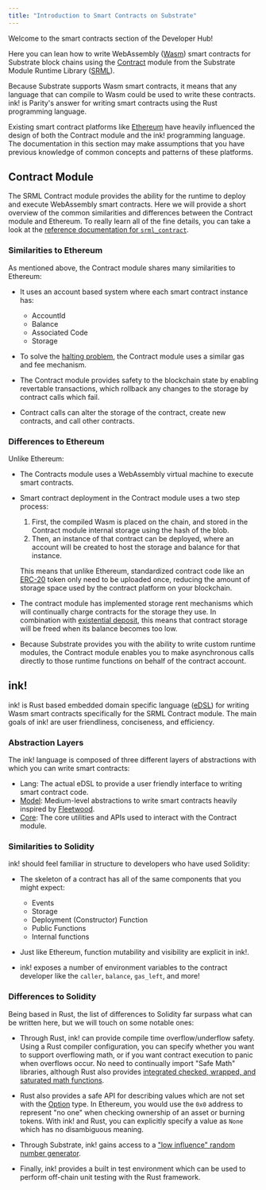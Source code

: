 ```yaml
---
title: "Introduction to Smart Contracts on Substrate"
---
```


Welcome to the smart contracts section of the Developer Hub!

Here you can lean how to write WebAssembly ([Wasm](overview/glossary.md#webassembly-wasm)) smart contracts for Substrate block chains using the [Contract](https://github.com/paritytech/substrate/tree/master/srml/contract) module from the Substrate Module Runtime Library ([SRML](https://substrate.dev/docs/en/overview/glossary#srml-substrate-runtime-module-library)).

Because Substrate supports Wasm smart contracts, it means that any language that can compile to Wasm could be used to write these contracts. ink! is Parity's answer for writing smart contracts using the Rust programming language.

Existing smart contract platforms like [Ethereum](https://www.ethereum.org/) have heavily influenced the design of both the Contract module and the ink! programming language. The documentation in this section may make assumptions that you have previous knowledge of common concepts and patterns of these platforms.

## Contract Module

The SRML Contract module provides the ability for the runtime to deploy and execute WebAssembly smart contracts. Here we will provide a short overview of the common similarities and differences between the Contract module and Ethereum. To really learn all of the fine details, you can take a look at the [reference documentation for `srml_contract`](https://crates.parity.io/srml_contract/index.html).

### Similarities to Ethereum

As mentioned above, the Contract module shares many similarities to Ethereum:

* It uses an account based system where each smart contract instance has:

    * AccountId
    * Balance
    * Associated Code
    * Storage

* To solve the [halting problem](https://en.wikipedia.org/wiki/Halting_problem), the Contract module uses a similar gas and fee mechanism.

* The Contract module provides safety to the blockchain state by enabling revertable transactions, which rollback any changes to the storage by contract calls which fail.

* Contract calls can alter the storage of the contract, create new contracts, and call other contracts.

### Differences to Ethereum

Unlike Ethereum:

* The Contracts module uses a WebAssembly virtual machine to execute smart contracts.

* Smart contract deployment in the Contract module uses a two step process:

    1. First, the compiled Wasm is placed on the chain, and stored in the Contract module internal storage using the hash of the blob.
    2. Then, an instance of that contract can be deployed, where an account will be created to host the storage and balance for that instance.

    This means that unlike Ethereum, standardized contract code like an [ERC-20](https://en.wikipedia.org/wiki/ERC-20) token only need to be uploaded once, reducing the amount of storage space used by the contract platform on your blockchain.

* The contract module has implemented storage rent mechanisms which will continually charge contracts for the storage they use. In combination with [existential deposit](overview/glossary.md#existential-deposit), this means that contract storage will be freed when its balance becomes too low.

* Because Substrate provides you with the ability to write custom runtime modules, the Contract module enables you to make asynchronous calls directly to those runtime functions on behalf of the contract account.

## ink!

ink! is Rust based embedded domain specific language ([eDSL](https://wiki.haskell.org/Embedded_domain_specific_language)) for writing Wasm smart contracts specifically for the SRML Contract module. The main goals of ink! are user friendliness, conciseness, and efficiency.

### Abstraction Layers

The ink! language is composed of three different layers of abstractions with which you can write smart contracts:

* Lang: The actual eDSL to provide a user friendly interface to writing smart contract code.
* [Model](https://paritytech.github.io/ink/ink_model/index.html): Medium-level abstractions to write smart contracts heavily inspired by [Fleetwood](https://github.com/paritytech/fleetwood).
* [Core](https://paritytech.github.io/ink/ink_core/index.html): The core utilities and APIs used to interact with the Contract module.

### Similarities to Solidity

ink! should feel familiar in structure to developers who have used Solidity:

* The skeleton of a contract has all of the same components that you might expect:

    * Events
    * Storage
    * Deployment (Constructor) Function
    * Public Functions
    * Internal functions

* Just like Ethereum, function mutability and visibility are explicit in ink!.

* ink! exposes a number of environment variables to the contract developer like the `caller`, `balance`, `gas_left`, and more!

### Differences to Solidity

Being based in Rust, the list of differences to Solidity far surpass what can be written here, but we will touch on some notable ones:

* Through Rust, ink! can provide compile time overflow/underflow safety. Using a Rust compiler configuration, you can specify whether you want to support overflowing math, or if you want contract execution to panic when overflows occur. No need to continually import "Safe Math" libraries, although Rust also provides [integrated checked, wrapped, and saturated math functions](https://doc.rust-lang.org/std/primitive.u32.html).

* Rust also provides a safe API for describing values which are not set with the [Option](https://doc.rust-lang.org/std/option/index.html) type. In Ethereum, you would use the `0x0` address to represent "no one" when checking ownership of an asset or burning tokens. With ink! and Rust, you can explicitly specify a value as `None` which has no disambiguous meaning.

* Through Substrate, ink! gains access to a ["low influence" random number generator](https://crates.parity.io/srml_system/struct.Module.html#method.random). 

* Finally, ink! provides a built in test environment which can be used to perform off-chain unit testing with the Rust framework.
